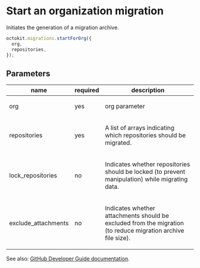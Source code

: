 # Start an organization migration

Initiates the generation of a migration archive.

```js
octokit.migrations.startForOrg({
  org,
  repositories,
});
```

## Parameters

<table>
  <thead>
    <tr>
      <th>name</th>
      <th>required</th>
      <th>description</th>
    </tr>
  </thead>
  <tbody>
    <tr><td>org</td><td>yes</td><td>

org parameter

</td></tr>
<tr><td>repositories</td><td>yes</td><td>

A list of arrays indicating which repositories should be migrated.

</td></tr>
<tr><td>lock_repositories</td><td>no</td><td>

Indicates whether repositories should be locked (to prevent manipulation) while migrating data.

</td></tr>
<tr><td>exclude_attachments</td><td>no</td><td>

Indicates whether attachments should be excluded from the migration (to reduce migration archive file size).

</td></tr>
  </tbody>
</table>

See also: [GitHub Developer Guide documentation](endpoint.documentationUrl).
